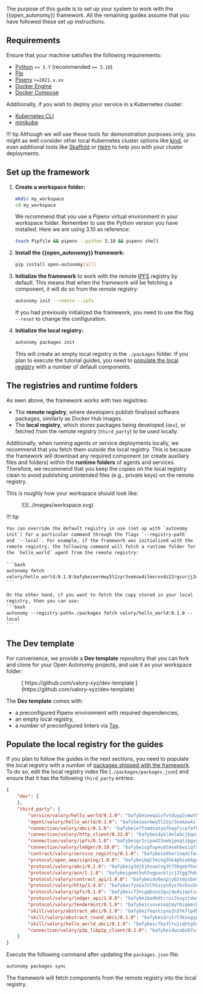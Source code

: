 The purpose of this guide is to set up your system to work with the {{open_autonomy}} framework. All the remaining guides assume that you have followed these set up instructions.

## Requirements

Ensure that your machine satisfies the following requirements:

- [Python](https://www.python.org/) `>= 3.7` (recommended `>= 3.10`)
- [Pip](https://pip.pypa.io/en/stable/installation/)
- [Pipenv](https://pipenv.pypa.io/en/latest/installation/) `>=2021.x.xx`
- [Docker Engine](https://docs.docker.com/engine/install/)
- [Docker Compose](https://docs.docker.com/compose/install/)

Additionally, if you wish to deploy your service in a Kubernetes cluster:

- [Kubernetes CLI](https://kubernetes.io/docs/tasks/tools/)
- [minikube](https://minikube.sigs.k8s.io/docs/)

!!! tip
	Although we will use these tools for demonstration purposes only, you might as well consider other local Kubernetes cluster options like [kind](https://kind.sigs.k8s.io/docs/user/quick-start/), or even additional tools like [Skaffold](https://skaffold.dev/) or [Helm](https://helm.sh/) to help you with your cluster deployments.

## Set up the framework

1. **Create a workspace folder:**

    ```bash
    mkdir my_workspace
    cd my_workspace
    ```

    We recommend that you use a Pipenv virtual environment in your workspace folder. Remember to use the Python version you have installed. Here we are using 3.10 as reference:

    ```bash
    touch Pipfile && pipenv --python 3.10 && pipenv shell
    ```

2. **Install the {{open_autonomy}} framework:**

    ```bash
    pip install open-autonomy[all]
    ```

3. **Initialize the framework** to work with the remote [IPFS](https://ipfs.io) registry by default. This means that when the framework will be fetching a component, it will do so from the remote registry:

    ```bash
    autonomy init --remote --ipfs
    ```

    If you had previously initialized the framework, you need to use the flag `--reset` to change the configuration.

4. **Initialize the local registry:**

    ```bash
    autonomy packages init
    ```

    This will create an empty local registry in the `./packages` folder. If you plan to execute the tutorial guides, you need to [populate the local registry](#populate-the-local-registry-for-the-guides) with a number of default components.

## The registries and runtime folders

As seen above, the framework works with two registries:

* The **remote registry**, where developers publish finalized software packages, similarly as Docker Hub images.
* The **local registry**, which stores packages being developed (`dev`), or fetched from the remote registry (`third_party`) to be used locally.

Additionally, when running agents or service deployments locally, we recommend that you fetch them outside the local registry. This is because the framework will download any required component (or create auxiliary files and folders) within the **runtime folders** of agents and services. Therefore, we recommend that you keep the copies on the local registry clean to avoid publishing unintended files (e.g., private keys) on the remote registry.

This is roughly how your workspace should look like:

<figure markdown>
![](../images/workspace.svg)
</figure>

!!! tip

    You can override the default registry in use (set up with `autonomy init`) for a particular command through the flags `--registry-path` and `--local`. For example, if the framework was initialized with the remote registry, the following command will fetch a runtime folder for the `hello_world` agent from the remote registry:

    ```bash
    autonomy fetch valory/hello_world:0.1.0:bafybeieermwy5l2zyr3xemzw4ilmvrvs4z22rgcurjj2obddpp2orkwco4
    ```

    On the other hand, if you want to fetch the copy stored in your local registry, then you can use:
    ```bash
    autonomy --registry-path=./packages fetch valory/hello_world:0.1.0 --local
    ```

## The Dev template

For convenience, we provide a **Dev template** repository that you can fork and clone for your Open Autonomy projects, and use it as your workspace folder:

<figure markdown>
[ https://github.com/valory-xyz/dev-template ](https://github.com/valory-xyz/dev-template)
</figure>

The **Dev template** comes with:

* a preconfigured Pipenv environment with required dependencies,
* an empty local registry,
* a number of preconfigured linters via [Tox](https://tox.wiki/en/latest/).

## Populate the local registry for the guides

If you plan to follow the guides in the next sections, you need to populate the local registry with a number of [packages shipped with the framework](../package_list.md). To do so, edit the local registry index file (`./packages/packages.json`) and ensure that it has the following `third_party` entries:

```json
{
    "dev": {
    },
    "third_party": {
        "service/valory/hello_world/0.1.0": "bafybeieeqaivfvtduyp2vmwthk2f2u36tq5culkd7plgmeq3pi3y3an3wy",
        "agent/valory/hello_world/0.1.0": "bafybeieermwy5l2zyr3xemzw4ilmvrvs4z22rgcurjj2obddpp2orkwco4",
        "connection/valory/abci/0.1.0": "bafybeie7fsmdzatyofhagfice7afbmyn7ht3zuzojdlu6cjaz7zncjspfq",
        "connection/valory/http_client/0.23.0": "bafybeidykl4elwbcjkqn32wt5h4h7tlpeqovrcq3c5bcplt6nhpznhgczi",
        "connection/valory/ipfs/0.1.0": "bafybeigr2cipad23aebjpnqtzpgymiwrwgmnior2fk4inbscdnqyl5epla",
        "connection/valory/ledger/0.19.0": "bafybeicgfupeudtmvehbwziqfxiz6ztsxr5rxzvalzvsdsspzz73o5fzfi",
        "contract/valory/service_registry/0.1.0": "bafybeiekherinqdcfewnuyha7kdva45ep7bw4ovejsd22ritemx7al7yvq",
        "protocol/open_aea/signing/1.0.0": "bafybeibqlfmikg5hk4phzak6gqzhpkt6akckx7xppbp53mvwt6r73h7tk4",
        "protocol/valory/abci/0.1.0": "bafybeig3dj5jhsowlvg3t73kgobf6xn4nka7rkttakdb2gwsg5bp7rt7q4",
        "protocol/valory/acn/1.1.0": "bafybeignmc5uh3vgpuckljcj2tgg7hdqyytkm6m5b6v6mxtazdcvubibva",
        "protocol/valory/contract_api/1.0.0": "bafybeidv6wxpjyb2sdyibnmmum45et4zcla6tl63bnol6ztyoqvpl4spmy",
        "protocol/valory/http/1.0.0": "bafybeifyoio7nlh5zzyn5yz7krkou56l22to3cwg7gw5v5o3vxwklibhty",
        "protocol/valory/ipfs/0.1.0": "bafybeic72ncgqbzoz2guj4p4yjqulid7mv6yroeh65hxznloamoveeg7hq",
        "protocol/valory/ledger_api/1.0.0": "bafybeibo4bdtcrxi2suyzldwoetjar6pqfzm6vt5xal22ravkkcvdmtksi",
        "protocol/valory/tendermint/0.1.0": "bafybeicusvezoqlmyt6iqomcbwaz3xkhk2qf3d56q5zprmj3xdxfy64k54",
        "skill/valory/abstract_abci/0.1.0": "bafybeifeqstiynx2n37k7lpdbcclylgg7tsmym7vtj4tanrukkvw4pp5nu",
        "skill/valory/abstract_round_abci/0.1.0": "bafybeidrutrt3ksxgypmciql42tc3iw3s3irc52qas3jx4yq6euvj7wjoy",
        "skill/valory/hello_world_abci/0.1.0": "bafybeic7by3ltujiqhtg5d7pbq4rkkqvgwqpi34zuf7k7syyamiuluzwhe",
        "connection/valory/p2p_libp2p_client/0.1.0": "bafybeidwcobzb7ut3efegoedad7jfckvt2n6prcmd4g7xnkm6hp6aafrva"
    }
}
```

Execute the following command after updating the `packages.json` file:

```bash
autonomy packages sync
```

The framework will fetch components from the remote registry into the local registry.

